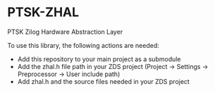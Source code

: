 # PTSK-ZHAL
PTSK Zilog Hardware Abstraction Layer

To use this library, the following actions are needed:
- Add this repository to your main project as a submodule
- Add the zhal.h file path in your ZDS project (Project -> Settings -> Preprocessor -> User include path)
- Add zhal.h and the source files needed in your ZDS project 